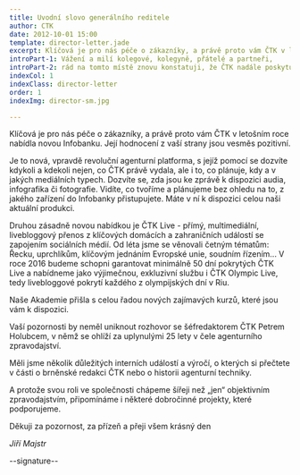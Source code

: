 ```yaml
---
title: Uvodní slovo generálního reditele
author: CTK
date: 2012-10-01 15:00
template: director-letter.jade
excerpt: Klíčová je pro nás péče o zákazníky, a právě proto vám ČTK v letošním roce nabídla novou Infobanku. Její hodnocení z vaší strany jsou vesměs pozitivní.
introPart-1: Vážení a milí kolegové, kolegyně, přátelé a partneři,
introPart-2: rád na tomto místě znovu konstatuji, že ČTK nadále poskytuje plný rozsah služeb klientům a funguje jako stabilní firma s hodnocením AAA. Kromě toho přinášíme i řadu novinek.
indexCol: 1
indexClass: director-letter
order: 1
indexImg: director-sm.jpg

---
```


Klíčová je pro nás péče o zákazníky, a právě proto vám ČTK v letošním roce nabídla novou Infobanku. Její hodnocení z vaší strany jsou vesměs pozitivní.
 
Je to nová, vpravdě revoluční agenturní platforma, s jejíž pomocí se dozvíte kdykoli a kdekoli nejen, co ČTK právě vydala, ale i to, co plánuje, kdy a v jakých mediálních typech. Dozvíte se, zda jsou ke zprávě k dispozici audia, infografika či fotografie. Vidíte, co tvoříme a plánujeme bez ohledu na to, z jakého zařízení do Infobanky přistupujete. Máte v ní k dispozici celou naši aktuální produkci.
 
Druhou zásadně novou nabídkou je ČTK Live  -  přímý, multimediální, livebloggový přenos z klíčových domácích a zahraničních událostí se zapojením sociálních médií. Od léta jsme se věnovali četným tématům: Řecku, uprchlíkům, klíčovým jednáním Evropské unie, soudním řízením... V roce 2016 budeme schopni garantovat minimálně 50 dní pokrytých ČTK Live a nabídneme jako výjimečnou, exkluzivní službu i ČTK Olympic Live, tedy livebloggové pokrytí každého z olympijských dní v Riu.
 
Naše Akademie přišla s celou řadou nových zajímavých kurzů, které jsou vám k dispozici.
 
Vaší pozornosti by neměl uniknout rozhovor se šéfredaktorem ČTK Petrem Holubcem, v němž se ohlíží za uplynulými 25 lety v čele agenturního zpravodajství.
 
Měli jsme několik důležitých interních událostí a výročí, o kterých si přečtete v části o brněnské redakci ČTK nebo o historii agenturní techniky.
 
A protože svou roli ve společnosti chápeme šířeji než „jen“ objektivním zpravodajstvím, připomínáme i některé dobročinné projekty, které podporujeme.
 
Děkuji za pozornost, za přízeň a přeji všem krásný den
 
*Jiří Majstr*

--signature--